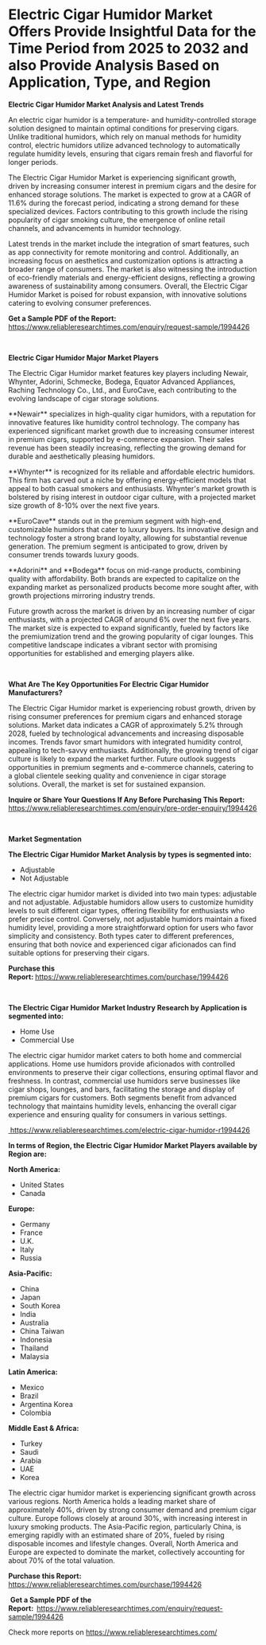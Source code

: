 <p><h1>Electric Cigar Humidor Market Offers Provide Insightful Data for the Time Period from 2025 to 2032 and also Provide Analysis Based on Application, Type, and Region</h1></p><p><strong>Electric Cigar Humidor Market Analysis and Latest Trends</strong></p>
<p><p>An electric cigar humidor is a temperature- and humidity-controlled storage solution designed to maintain optimal conditions for preserving cigars. Unlike traditional humidors, which rely on manual methods for humidity control, electric humidors utilize advanced technology to automatically regulate humidity levels, ensuring that cigars remain fresh and flavorful for longer periods.</p><p>The Electric Cigar Humidor Market is experiencing significant growth, driven by increasing consumer interest in premium cigars and the desire for enhanced storage solutions. The market is expected to grow at a CAGR of 11.6% during the forecast period, indicating a strong demand for these specialized devices. Factors contributing to this growth include the rising popularity of cigar smoking culture, the emergence of online retail channels, and advancements in humidor technology.</p><p>Latest trends in the market include the integration of smart features, such as app connectivity for remote monitoring and control. Additionally, an increasing focus on aesthetics and customization options is attracting a broader range of consumers. The market is also witnessing the introduction of eco-friendly materials and energy-efficient designs, reflecting a growing awareness of sustainability among consumers. Overall, the Electric Cigar Humidor Market is poised for robust expansion, with innovative solutions catering to evolving consumer preferences.</p></p>
<p><strong>Get a Sample PDF of the Report:&nbsp;</strong> <a href="https://www.reliableresearchtimes.com/enquiry/request-sample/1994426?utm_campaign=2308&utm_medium=2&utm_source=Github&utm_content=ia&utm_term=10022025&utm_id=electric-cigar-humidor">https://www.reliableresearchtimes.com/enquiry/request-sample/1994426</a></p>
<p>&nbsp;</p>
<p><strong>Electric Cigar Humidor Major Market Players</strong></p>
<p><p>The Electric Cigar Humidor market features key players including Newair, Whynter, Adorini, Schmecke, Bodega, Equator Advanced Appliances, Raching Technology Co., Ltd., and EuroCave, each contributing to the evolving landscape of cigar storage solutions.</p><p>**Newair** specializes in high-quality cigar humidors, with a reputation for innovative features like humidity control technology. The company has experienced significant market growth due to increasing consumer interest in premium cigars, supported by e-commerce expansion. Their sales revenue has been steadily increasing, reflecting the growing demand for durable and aesthetically pleasing humidors.</p><p>**Whynter** is recognized for its reliable and affordable electric humidors. This firm has carved out a niche by offering energy-efficient models that appeal to both casual smokers and enthusiasts. Whynter's market growth is bolstered by rising interest in outdoor cigar culture, with a projected market size growth of 8-10% over the next five years.</p><p>**EuroCave** stands out in the premium segment with high-end, customizable humidors that cater to luxury buyers. Its innovative design and technology foster a strong brand loyalty, allowing for substantial revenue generation. The premium segment is anticipated to grow, driven by consumer trends towards luxury goods.</p><p>**Adorini** and **Bodega** focus on mid-range products, combining quality with affordability. Both brands are expected to capitalize on the expanding market as personalized products become more sought after, with growth projections mirroring industry trends.</p><p>Future growth across the market is driven by an increasing number of cigar enthusiasts, with a projected CAGR of around 6% over the next five years. The market size is expected to expand significantly, fueled by factors like the premiumization trend and the growing popularity of cigar lounges. This competitive landscape indicates a vibrant sector with promising opportunities for established and emerging players alike.</p></p>
<p>&nbsp;</p>
<p><strong>What Are The Key Opportunities For Electric Cigar Humidor Manufacturers?</strong></p>
<p><p>The Electric Cigar Humidor market is experiencing robust growth, driven by rising consumer preferences for premium cigars and enhanced storage solutions. Market data indicates a CAGR of approximately 5.2% through 2028, fueled by technological advancements and increasing disposable incomes. Trends favor smart humidors with integrated humidity control, appealing to tech-savvy enthusiasts. Additionally, the growing trend of cigar culture is likely to expand the market further. Future outlook suggests opportunities in premium segments and e-commerce channels, catering to a global clientele seeking quality and convenience in cigar storage solutions. Overall, the market is set for sustained expansion.</p></p>
<p><strong>Inquire or Share Your Questions If Any Before Purchasing This Report:</strong> <a href="https://www.reliableresearchtimes.com/enquiry/pre-order-enquiry/1994426?utm_campaign=2308&utm_medium=2&utm_source=Github&utm_content=ia&utm_term=10022025&utm_id=electric-cigar-humidor">https://www.reliableresearchtimes.com/enquiry/pre-order-enquiry/1994426</a></p>
<p>&nbsp;</p>
<p><strong>Market Segmentation</strong></p>
<p><strong>The Electric Cigar Humidor Market Analysis by types is segmented into:</strong></p>
<p><ul><li>Adjustable</li><li>Not Adjustable</li></ul></p>
<p><p>The electric cigar humidor market is divided into two main types: adjustable and not adjustable. Adjustable humidors allow users to customize humidity levels to suit different cigar types, offering flexibility for enthusiasts who prefer precise control. Conversely, not adjustable humidors maintain a fixed humidity level, providing a more straightforward option for users who favor simplicity and consistency. Both types cater to different preferences, ensuring that both novice and experienced cigar aficionados can find suitable options for preserving their cigars.</p></p>
<p><strong>Purchase this Report:&nbsp;</strong><a href="https://www.reliableresearchtimes.com/purchase/1994426?utm_campaign=2308&utm_medium=2&utm_source=Github&utm_content=ia&utm_term=10022025&utm_id=electric-cigar-humidor">https://www.reliableresearchtimes.com/purchase/1994426</a></p>
<p>&nbsp;</p>
<p><strong>The Electric Cigar Humidor Market Industry Research by Application is segmented into:</strong></p>
<p><ul><li>Home Use</li><li>Commercial Use</li></ul></p>
<p><p>The electric cigar humidor market caters to both home and commercial applications. Home use humidors provide aficionados with controlled environments to preserve their cigar collections, ensuring optimal flavor and freshness. In contrast, commercial use humidors serve businesses like cigar shops, lounges, and bars, facilitating the storage and display of premium cigars for customers. Both segments benefit from advanced technology that maintains humidity levels, enhancing the overall cigar experience and ensuring quality for consumers in various settings.</p></p>
<p><a href="https://www.reliableresearchtimes.com/electric-cigar-humidor-r1994426?utm_campaign=2308&utm_medium=2&utm_source=Github&utm_content=ia&utm_term=10022025&utm_id=electric-cigar-humidor">&nbsp;https://www.reliableresearchtimes.com/electric-cigar-humidor-r1994426</a></p>
<p><strong>In terms of Region, the Electric Cigar Humidor Market Players available by Region are:</strong></p>
<p>
    <p> <strong> North America: </strong>
        <ul>
            <li>United States</li>
            <li>Canada</li>
        </ul>
        </p> 
    <p> <strong> Europe: </strong>
        <ul>
            <li>Germany</li>
            <li>France</li>
            <li>U.K.</li>
            <li>Italy</li>
            <li>Russia</li>
        </ul>
        </p> 
    <p> <strong> Asia-Pacific: </strong>
        <ul>
            <li>China</li>
            <li>Japan</li>
            <li>South Korea</li>
            <li>India</li>
            <li>Australia</li>
            <li>China Taiwan</li>
            <li>Indonesia</li>
            <li>Thailand</li>
            <li>Malaysia</li>
        </ul>
        </p> 
    <p> <strong> Latin America: </strong>
        <ul>
            <li>Mexico</li>
            <li>Brazil</li>
            <li>Argentina Korea</li>
            <li>Colombia</li>
        </ul>
        </p> 
    <p> <strong> Middle East & Africa: </strong>
        <ul>
            <li>Turkey</li>
            <li>Saudi</li>
            <li>Arabia</li>
            <li>UAE</li>
            <li>Korea</li>
        </ul>
    </p>
    </p>
<p><p>The electric cigar humidor market is experiencing significant growth across various regions. North America holds a leading market share of approximately 40%, driven by strong consumer demand and premium cigar culture. Europe follows closely at around 30%, with increasing interest in luxury smoking products. The Asia-Pacific region, particularly China, is emerging rapidly with an estimated share of 20%, fueled by rising disposable incomes and lifestyle changes. Overall, North America and Europe are expected to dominate the market, collectively accounting for about 70% of the total valuation.</p></p>
<p><strong>Purchase this Report: </strong><a href="https://www.reliableresearchtimes.com/purchase/1994426?utm_campaign=2308&utm_medium=2&utm_source=Github&utm_content=ia&utm_term=10022025&utm_id=electric-cigar-humidor">https://www.reliableresearchtimes.com/purchase/1994426</a></p>
<p>&nbsp;<strong>Get a Sample PDF of the Report:&nbsp;&nbsp;</strong><a href="https://www.reliableresearchtimes.com/enquiry/request-sample/1994426?utm_campaign=2308&utm_medium=2&utm_source=Github&utm_content=ia&utm_term=10022025&utm_id=electric-cigar-humidor">https://www.reliableresearchtimes.com/enquiry/request-sample/1994426</a></p>
<p><strong></strong></p>
<p>Check more reports on <a href="https://www.reliableresearchtimes.com/?utm_campaign=2308&utm_medium=2&utm_source=Github&utm_content=ia&utm_term=10022025&utm_id=electric-cigar-humidor">https://www.reliableresearchtimes.com/</a></p>